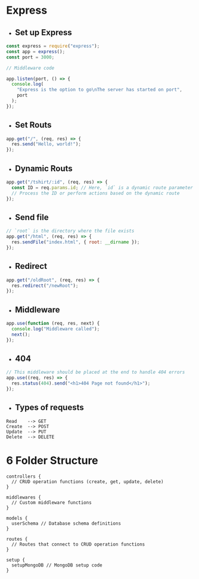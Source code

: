 # Express

- ## Set up Express

```js
const express = require("express");
const app = express();
const port = 3000;

// Middleware code

app.listen(port, () => {
  console.log(
    "Express is the option to go\nThe server has started on port",
    port
  );
});
```

- ## Set Routs

```js
app.get("/", (req, res) => {
  res.send("Hello, world!");
});
```

- ## Dynamic Routs

```js
app.get("/tshirt/:id", (req, res) => {
  const ID = req.params.id; // Here, `id` is a dynamic route parameter
  // Process the ID or perform actions based on the dynamic route
});
```

- ## Send file

```js
// `root` is the directory where the file exists
app.get("/html", (req, res) => {
  res.sendFile("index.html", { root: __dirname });
});
```

- ## Redirect

```js
app.get("/oldRoot", (req, res) => {
  res.redirect("/newRoot");
});
```

- ## Middleware

```js
app.use(function (req, res, next) {
  console.log("Middleware called");
  next();
});
```

- ## 404

```js
// This middleware should be placed at the end to handle 404 errors
app.use((req, res) => {
  res.status(404).send("<h1>404 Page not found</h1>");
});
```

- ## Types of requests

```
Read    --> GET
Create  --> POST
Update  --> PUT
Delete  --> DELETE
```

# 6 Folder Structure

```
controllers {
  // CRUD operation functions (create, get, update, delete)
}

middlewares {
  // Custom middleware functions
}

models {
  userSchema // Database schema definitions
}

routes {
  // Routes that connect to CRUD operation functions
}

setup {
  setupMongoDB // MongoDB setup code
}

```
